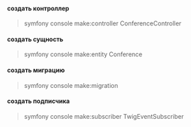 #### создать контроллер

> symfony console make:controller ConferenceController


#### создать сущность

> symfony console make:entity Conference

#### создать миграцию

> symfony console make:migration

#### создать подписчика

> symfony console make:subscriber TwigEventSubscriber

